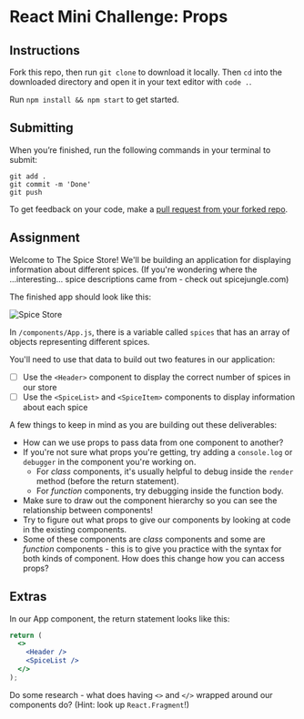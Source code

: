 # React Mini Challenge: Props

## Instructions

Fork this repo, then run `git clone` to download it locally. Then `cd` into the downloaded directory and open it in your text editor with `code .`.

Run `npm install && npm start` to get started.

## Submitting

When you’re finished, run the following commands in your terminal to submit:

```
git add .
git commit -m 'Done'
git push
```

To get feedback on your code, make a [pull request from your forked repo](https://docs.github.com/en/github/collaborating-with-issues-and-pull-requests/creating-a-pull-request-from-a-fork).

## Assignment

Welcome to The Spice Store! We'll be building an application for displaying information about different spices. (If you're wondering where the ...interesting... spice descriptions came from - check out spicejungle.com) 

The finished app should look like this:

![Spice Store](demo.png)

In `/components/App.js`, there is a variable called `spices` that has an array of objects representing different spices.

You'll need to use that data to build out two features in our application:

- [ ] Use the `<Header>` component to display the correct number of spices in our store
- [ ] Use the `<SpiceList>` and `<SpiceItem>` components to display information about each spice

A few things to keep in mind as you are building out these deliverables:

- How can we use props to pass data from one component to another?
- If you're not sure what props you're getting, try adding a `console.log` or `debugger` in the component you're working on. 
    - For *class* components, it's usually helpful to debug inside the `render` method (before the return statement). 
    - For *function* components, try debugging inside the function body.
- Make sure to draw out the component hierarchy so you can see the relationship between components!
- Try to figure out what props to give our components by looking at code in the existing components.
- Some of these components are *class* components and some are *function* components - this is to give you practice with the syntax for both kinds of component. How does this change how you can access props?

## Extras

In our App component, the return statement looks like this:

```jsx
return (
  <>
    <Header />
    <SpiceList />
  </>
);
```

Do some research - what does having `<>` and `</>` wrapped around our components do? (Hint: look up `React.Fragment`!)